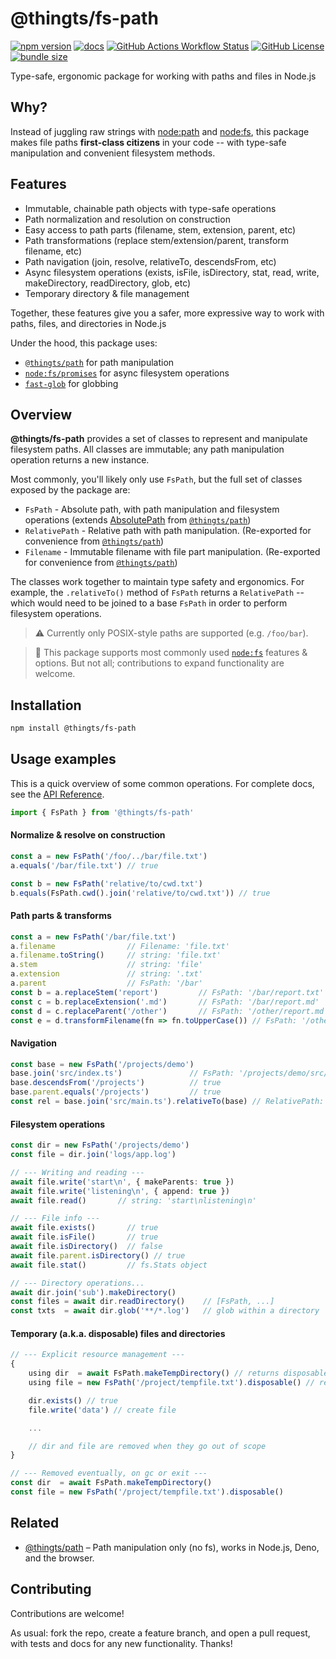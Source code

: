 # @thingts/fs-path

[![npm version](https://img.shields.io/npm/v/@thingts/fs-path.svg)](https://www.npmjs.com/package/@thingts/fs-path)
[![docs](https://img.shields.io/badge/docs-typedoc-blue)](https://thingts.github.io/fs-path/)
[![GitHub Actions Workflow Status](https://img.shields.io/github/actions/workflow/status/thingts/fs-path/ci.yml)](https://github.com/thingts/fs-path/actions/workflows/ci.yml)
[![GitHub License](https://img.shields.io/github/license/thingts/fs-path)](LICENSE)
[![bundle size](https://img.shields.io/bundlephobia/minzip/@thingts/fs-path)](https://bundlephobia.com/package/@thingts/fs-path)


Type-safe, ergonomic package for working with paths and files in Node.js

## Why?

Instead of juggling raw strings with
[node:path](https://nodejs.org/api/path.html) and
[node:fs](https://nodejs.org/api/fs.html), this package makes file paths
**first-class citizens** in your code -- with type-safe manipulation and
convenient filesystem methods.

## Features

* Immutable, chainable path objects with type-safe operations
* Path normalization and resolution on construction
* Easy access to path parts (filename, stem, extension, parent, etc)
* Path transformations (replace stem/extension/parent, transform filename, etc)
* Path navigation (join, resolve, relativeTo, descendsFrom, etc)
* Async filesystem operations (exists, isFile, isDirectory, stat, read, write, makeDirectory, readDirectory, glob, etc)
* Temporary directory & file management

Together, these features give you a safer, more expressive way to work with
paths, files, and directories in Node.js

Under the hood, this package uses:

* [`@thingts/path`](https://github.com/thingts/path) for path manipulation
* [`node:fs/promises`](https://nodejs.org/api/fs/promises.html) for async filesystem operations
* [`fast-glob`](https://www.npmjs.com/package/fast-glob) for globbing


## Overview

**@thingts/fs-path** provides a set of classes to represent and manipulate
filesystem paths.  All classes are immutable; any path manipulation
operation returns a new instance.

Most commonly, you'll likely only use `FsPath`, but the full set of classes exposed by the package are:

* `FsPath` - Absolute path, with path manipulation and filesystem operations (extends [AbsolutePath](https://thingts.github.io/path/classes/AbsolutePath.html) from [`@thingts/path`](https://github.com/thingts/path))
* `RelativePath` - Relative path with path manipulation.  (Re-exported for convenience from [`@thingts/path`](https://github.com/thingts/path))
* `Filename` - Immutable filename with file part manipulation.  (Re-exported for convenience from [`@thingts/path`](https://github.com/thingts/path))

The classes work together to maintain type safety and ergonomics.  For
example, the `.relativeTo()` method of `FsPath` returns a `RelativePath`
-- which would need to be joined to a base `FsPath` in order to
perform filesystem operations.

> ⚠️ Currently only POSIX-style paths are supported (e.g. `/foo/bar`).

> 🔧 This package supports most commonly used [`node:fs`](https://nodejs.org/api/fs.html) features & options.  But not all; contributions to expand functionality are welcome.


## Installation

```bash
npm install @thingts/fs-path
```

## Usage examples

This is a quick overview of some common operations. For complete docs, see the [API Reference](https://thingts.github.io/fs-path).


```typescript
import { FsPath } from '@thingts/fs-path'
``` 

#### Normalize & resolve on construction

```typescript
const a = new FsPath('/foo/../bar/file.txt')
a.equals('/bar/file.txt') // true

const b = new FsPath('relative/to/cwd.txt')
b.equals(FsPath.cwd().join('relative/to/cwd.txt')) // true
```

#### Path parts & transforms

```typescript
const a = new FsPath('/bar/file.txt')
a.filename                // Filename: 'file.txt'
a.filename.toString()     // string: 'file.txt'
a.stem                    // string: 'file'
a.extension               // string: '.txt'
a.parent                  // FsPath: '/bar'
const b = a.replaceStem('report')         // FsPath: '/bar/report.txt'
const c = b.replaceExtension('.md')       // FsPath: '/bar/report.md'
const d = c.replaceParent('/other')       // FsPath: '/other/report.md'
const e = d.transformFilename(fn => fn.toUpperCase()) // FsPath: '/other/REPORT.MD'
```

#### Navigation

```typescript
const base = new FsPath('/projects/demo')
base.join('src/index.ts')               // FsPath: '/projects/demo/src/index.ts'
base.descendsFrom('/projects')          // true
base.parent.equals('/projects')         // true
const rel = base.join('src/main.ts').relativeTo(base) // RelativePath: 'src/main.ts'
```

#### Filesystem operations

```typescript
const dir = new FsPath('/projects/demo')
const file = dir.join('logs/app.log')

// --- Writing and reading ---
await file.write('start\n', { makeParents: true })
await file.write('listening\n', { append: true })
await file.read()       // string: 'start\nlistening\n'

// --- File info ---
await file.exists()       // true
await file.isFile()       // true
await file.isDirectory()  // false
await file.parent.isDirectory() // true
await file.stat()         // fs.Stats object

// --- Directory operations...
await dir.join('sub').makeDirectory()
const files = await dir.readDirectory()    // [FsPath, ...]
const txts  = await dir.glob('**/*.log')   // glob within a directory
```

#### Temporary (a.k.a. disposable) files and directories

```typescript
// --- Explicit resource management ---
{
    using dir  = await FsPath.makeTempDirectory() // returns disposable directory
    using file = new FsPath('/project/tempfile.txt').disposable() // register for disposal

    dir.exists() // true
    file.write('data') // create file

    ...

    // dir and file are removed when they go out of scope
}

// --- Removed eventually, on gc or exit ---
const dir  = await FsPath.makeTempDirectory() 
const file = new FsPath('/project/tempfile.txt').disposable()
```

## Related

* [@thingts/path](https://github.com/thingts/path) – Path manipulation only (no fs), works in Node.js, Deno, and the browser.

## Contributing

Contributions are welcome!

As usual: fork the repo, create a feature branch, and open a
pull request, with tests and docs for any new functionality.  Thanks!
